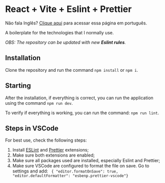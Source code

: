 # React + Vite + Eslint + Prettier

Não fala Inglês? [Clique aqui](https://github.com/BiancaAdS/react-vite-with-eslint-prettier/blob/master/README.md) para acessar essa página em português.

A boilerplate for the technologies that I normally use.

_OBS: The repository can be updated with new **Eslint rules**._

## Installation

Clone the repository and run the command `npm install` or `npm i`.

## Starting

After the installation, if everything is correct, you can run the application using the command `npm run dev`.

To verify if everything is working, you can run the command: `npm run lint`.

## Steps in VSCode

For best use, check the following steps:

1. Install [ESLint](https://marketplace.visualstudio.com/items?itemName=dbaeumer.vscode-eslint) and [Prettier](https://marketplace.visualstudio.com/items?itemName=esbenp.prettier-vscode) extensions;
2. Make sure both extensions are enabled;
3. Make sure all packages used are installed, especially Eslint and Prettier;
4. Make sure VSCode are configured to format the file on save. Go to settings and add: ` { "editor.formatOnSave": true, "editor.defaultFormatter": "esbenp.prettier-vscode"}`
